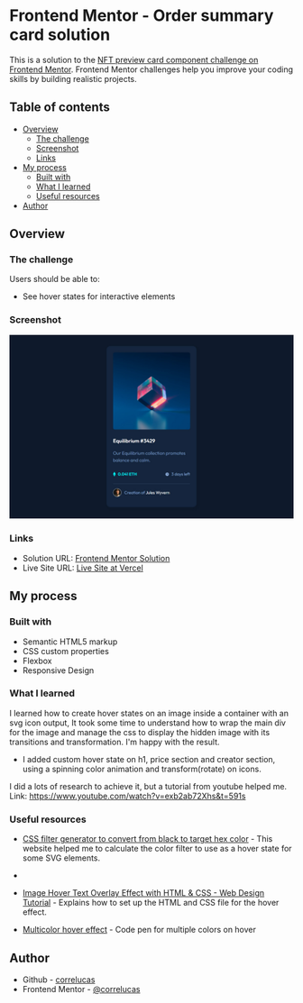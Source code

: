 # Frontend Mentor - Order summary card solution

This is a solution to the [NFT preview card component challenge on Frontend Mentor](https://www.frontendmentor.io/challenges/nft-preview-card-component-SbdUL_w0U). Frontend Mentor challenges help you improve your coding skills by building realistic projects. 

## Table of contents

- [Overview](#overview)
  - [The challenge](#the-challenge)
  - [Screenshot](#screenshot)
  - [Links](#links)
- [My process](#my-process)
  - [Built with](#built-with)
  - [What I learned](#what-i-learned)
  - [Useful resources](#useful-resources)
- [Author](#author)

## Overview

### The challenge

Users should be able to:

- See hover states for interactive elements

### Screenshot

![](./screenshot/screenshot-desktop.jpg)



### Links

- Solution URL: [Frontend Mentor Solution](https://www.frontendmentor.io/solutions/nft-preview-card-vanilla-css-custom-design-and-hover-effects-b8D1k9PDmX)
- Live Site URL: [Live Site at Vercel](https://nft-preview-card-livid-rho.vercel.app/)

## My process

### Built with

- Semantic HTML5 markup
- CSS custom properties
- Flexbox
- Responsive Design


### What I learned

I learned how to create hover states on an image inside a container with an svg icon output, It took some time to understand how to wrap the main div for the image and manage the css to display the hidden image with its transitions and transformation. I'm happy with the result. 

- I added custom hover state on h1, price section and creator section, using a spinning color animation and transform(rotate) on icons.


I did a lots of research to achieve it, but a tutorial from youtube helped me. Link: https://www.youtube.com/watch?v=exb2ab72Xhs&t=591s

### Useful resources

- [CSS filter generator to convert from black to target hex color](https://codepen.io/sosuke/pen/Pjoqqp) - This website helped me to calculate the color filter to use as a hover state for some SVG elements.
- 
- [Image Hover Text Overlay Effect with HTML & CSS - Web Design Tutorial](https://www.youtube.com/watch?v=exb2ab72Xhs&t=591s) - Explains how to set up the HTML and CSS file for the hover effect.

- [Multicolor hover effect](https://codepen.io/divinector/pen/JVVJYY) - Code pen for multiple colors on hover


## Author
- Github - [correlucas](https://github.com/correlucas/order-summary-component)
- Frontend Mentor - [@correlucas](https://www.frontendmentor.io/profile/yourusername)

